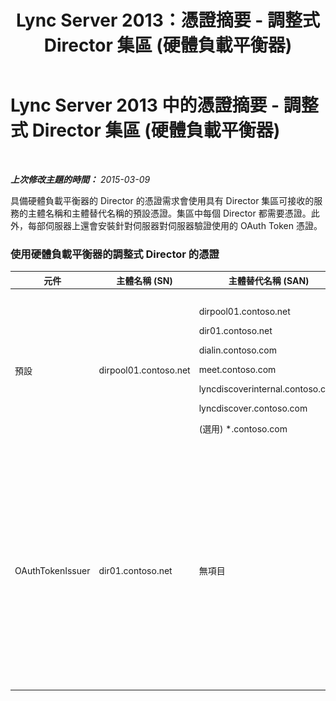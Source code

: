 ﻿---
title: Lync Server 2013：憑證摘要 - 調整式 Director 集區 (硬體負載平衡器)
TOCTitle: 憑證摘要 - 調整式 Director 集區 (硬體負載平衡器)
ms:assetid: 45940add-8027-418d-b79a-9033b494762f
ms:mtpsurl: https://technet.microsoft.com/zh-tw/library/JJ204846(v=OCS.15)
ms:contentKeyID: 49290777
ms.date: 08/10/2015
mtps_version: v=OCS.15
ms.translationtype: HT
---

# Lync Server 2013 中的憑證摘要 - 調整式 Director 集區 (硬體負載平衡器)

 

_**上次修改主題的時間：** 2015-03-09_

具備硬體負載平衡器的 Director 的憑證需求會使用具有 Director 集區可接收的服務的主體名稱和主體替代名稱的預設憑證。集區中每個 Director 都需要憑證。此外，每部伺服器上還會安裝針對伺服器對伺服器驗證使用的 OAuth Token 憑證。

### 使用硬體負載平衡器的調整式 Director 的憑證

<table>
<colgroup>
<col style="width: 25%" />
<col style="width: 25%" />
<col style="width: 25%" />
<col style="width: 25%" />
</colgroup>
<thead>
<tr class="header">
<th>元件</th>
<th>主體名稱 (SN)</th>
<th>主體替代名稱 (SAN)</th>
<th>註解</th>
</tr>
</thead>
<tbody>
<tr class="odd">
<td><p>預設</p></td>
<td><p>dirpool01.contoso.net</p></td>
<td><p>dirpool01.contoso.net</p>
<p>dir01.contoso.net</p>
<p>dialin.contoso.com</p>
<p>meet.contoso.com</p>
<p>lyncdiscoverinternal.contoso.com</p>
<p>lyncdiscover.contoso.com</p>
<p>(選用) *.contoso.com</p></td>
<td><p>可向內部管理的憑證授權單位 (CA) 或公用 CA 要求 Director 憑證。</p>
<p>Director 會回應來自周邊中的反向 Proxy 或 Edge Server 的要求。</p>
<p>或者，簡單 URL 的萬用字元項目</p></td>
</tr>
<tr class="even">
<td><p>OAuthTokenIssuer</p></td>
<td><p>dir01.contoso.net</p></td>
<td><p>無項目</p></td>
<td><div class="alert">
<table>
<thead>
<tr class="header">
<th><img src="images/Gg412908.important(OCS.15).gif" title="important" alt="important" />重要事項：</th>
</tr>
</thead>
<tbody>
<tr class="odd">
<td>請注意，雖然最小金鑰長度是 1024，但是您可能會收到警告表示建議最小金鑰長度為 2048 位元。</td>
</tr>
</tbody>
</table>

</div>
<p>OAuthTokenIssuer 憑證是單一目的憑證，用於驗證大規模環境中的伺服器，且可向內部 CA 或公用 CA 要求。此憑證為必要。</p></td>
</tr>
</tbody>
</table>

